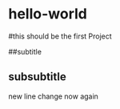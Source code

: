 # hello-world

#this should be the first Project


##subtitle


## subsubtitle
new line change
now again
